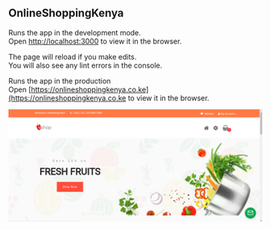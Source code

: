 ## OnlineShoppingKenya

Runs the app in the development mode.<br />
Open [http://localhost:3000](http://localhost:3000) to view it in the browser.

The page will reload if you make edits.<br />
You will also see any lint errors in the console.

Runs the app in the production <br />
Open [https://onlineshoppingkenya.co.ke](https://onlineshoppingkenya.co.ke to view it in the browser.

![](src/assests/e-shop1.png)
